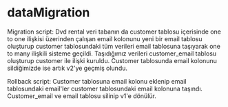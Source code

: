 # dataMigration

Migration script:
Dvd rental veri tabanın da customer tablosu içerisinde one to one ilişkisi üzerinden çalışan email kolonunu yeni bir email tablosu oluşturup customer tablosundaki tüm verileri email tablosuna taşıyarak one to many ilişkili sisteme geçildi.
Taşıdığımız verileri customer_email tablosu oluşturup customer ile ilişki kuruldu.
Customer tablosunda email kolonunu sildiğimizde ise artık v2'ye geçmiş olundu.

Rollback script:
Customer tablosuna email kolonu eklenip email tablosundaki email'ler customer tablosundaki email kolonuna taşındı.
Customer_email ve email tablosu silinip v1'e dönülür.
